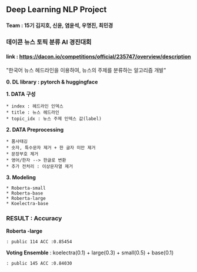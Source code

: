 ## Deep Learning NLP Project

#### Team : 15기 김지호, 신윤, 염윤석, 우명진, 최민경
### 데이콘 뉴스 토픽 분류 AI 경진대회
#### link : https://dacon.io/competitions/official/235747/overview/description

"한국어 뉴스 헤드라인을 이용하여, 뉴스의 주제를 분류하는 알고리즘 개발"

**0. DL library : pytorch & huggingface**

**1. DATA 구성**

    * index : 헤드라인 인덱스
    * title : 뉴스 헤드라인
    * topic_idx : 뉴스 주제 인덱스 값(label)
    
**2. DATA Preprocessing**

    * 품사태깅
    * 숫자, 특수문자 제거 + 한 글자 미만 제거
    * 문장부호 제거
    * 영어/한자 --> 한글로 변환
    * 추가 전처리 : 이상문자열 제거

**3. Modeling**

    * Roberta-small
    * Roberta-base
    * Roberta-large
    * Koelectra-base


### **RESULT : Accuracy**
**Roberta -large** 
    
    : public 114 ACC :0.85454

**Voting Ensemble** : koelectra(0.1) + large(0.3) + small(0.5) + base(0.1) 

    : public 145 ACC :0.84030
